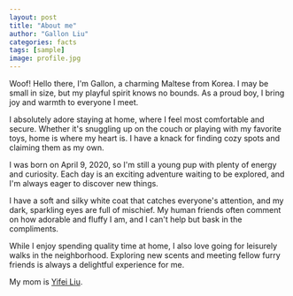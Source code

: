 ```yaml
---
layout: post
title: "About me"
author: "Gallon Liu"
categories: facts
tags: [sample]
image: profile.jpg
---
```


Woof! Hello there, I'm Gallon, a charming Maltese from Korea. I may be small in size, but my playful spirit knows no bounds. As a proud boy, I bring joy and warmth to everyone I meet.

I absolutely adore staying at home, where I feel most comfortable and secure. Whether it's snuggling up on the couch or playing with my favorite toys, home is where my heart is. I have a knack for finding cozy spots and claiming them as my own.

I was born on April 9, 2020, so I'm still a young pup with plenty of energy and curiosity. Each day is an exciting adventure waiting to be explored, and I'm always eager to discover new things.

I have a soft and silky white coat that catches everyone's attention, and my dark, sparkling eyes are full of mischief. My human friends often comment on how adorable and fluffy I am, and I can't help but bask in the compliments.

While I enjoy spending quality time at home, I also love going for leisurely walks in the neighborhood. Exploring new scents and meeting fellow furry friends is always a delightful experience for me.

My mom is [Yifei Liu](https://yifei-liu-yl.github.io/).
